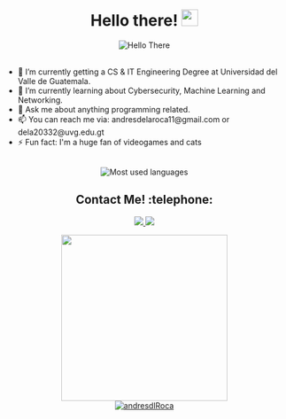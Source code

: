 <h1 align="center"> Hello there! <img src="https://raw.githubusercontent.com/MartinHeinz/MartinHeinz/master/wave.gif" width="30px" height="30px" /></h1>

<div align="center">
    <img src="https://media.giphy.com/media/xTiIzJSKB4l7xTouE8/giphy.gif" alt="Hello There" align = "center"/>
</div>
</br>
<div>
    <ul>
    <li>🔭 I’m currently getting a CS & IT Engineering Degree at Universidad del Valle de Guatemala.</li>
    <li>🌱 I’m currently learning about Cybersecurity, Machine Learning and Networking.</li>
<!--     <li>🏢 I’m currently on a Web Developer Internship.</li>
    <li>👯 I’m looking to collaborate on open source projects.</li> -->
    <li>💬 Ask me about anything programming related.</li>
    <li>📫 You can reach me via: andresdelaroca11@gmail.com or dela20332@uvg.edu.gt </li>
    <li>⚡ Fun fact: I'm a huge fan of videogames and cats</li>
  </ul>
</div>
</br>

<div align = "center">
    <img src="https://github-readme-stats.vercel.app/api/top-langs/?username=andresdlroca&layout=compact" alt="Most used languages">
</div>
<h2 align = "center">Contact Me! :telephone:</h2>
<!-- <p align = "center"
   <h5><b>Contact Me!</b></h5>
   </br>
</p>    -->

<div align = "center">
      <a href = "https://www.linkedin.com/in/andr%C3%A8s-de-la-roca-pineda-10a40319b/">
        <img src="https://img.shields.io/badge/LinkedIn-0077B5?style=for-the-badge&logo=linkedin&logoColor=white"/>
      </a>
      <a href = "https://discordapp.com/users/237025770940137472">
          <img src = "https://img.shields.io/badge/Discord-5865F2?style=for-the-badge&logo=discord&logoColor=white"/>
      </a>
<!--       <a href = "">
          <img src = ""/>
      </a> -->
</div>

 
<p align = "center">
  <a href = "https://steamcommunity.com/id/El_Pkachu/">
      <img width = 300 height = 300 center src = "https://media.tenor.com/3ixj1LzNr-oAAAAC/nier-nierreplicant.gif"/>
  </a>
<br>
  <a href = "https://github.com/andresdlRoca">
      <img src="https://github-readme-stats.vercel.app/api?username=andresdlRoca&show_icons=true&theme=gruvbox"         alt="andresdlRoca" />
  </a>

</p>

<!--
**andresdlRoca/andresdlRoca** is a ✨ _special_ ✨ repository because its `README.md` (this file) appears on your GitHub profile.

Here are some ideas to get you started:

- 🔭 I’m currently working on ...
- 🌱 I’m currently learning ...
- 👯 I’m looking to collaborate on ...
- 🤔 I’m looking for help with ...
- 💬 Ask me about ...
- 📫 How to reach me: ...
- 😄 Pronouns: ...
- ⚡ Fun fact: ...
-->

